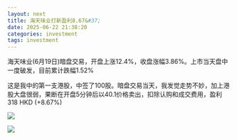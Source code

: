 ```yaml
---
layout: next
title: 海天味业打新盈利8.67&#37;
date: 2025-06-22 21:38:20
categories: investment
tags: investment
---
```


海天味业(6月19日)暗盘交易，开盘上涨12.4%，收盘涨幅3.86%。上市当天盘中一度破发，目前累计跌幅1.52%

这是我中的第一支港股，中签了100股。暗盘交易当天，我发觉走势不妙，加上港股大盘很弱，果断在开盘5分钟后以40.1价格卖出，扣除认购和成交费用，盈利 318 HKD (+8.67%)
<!-- more -->

![](image1.jpg)

![](image2.jpg)